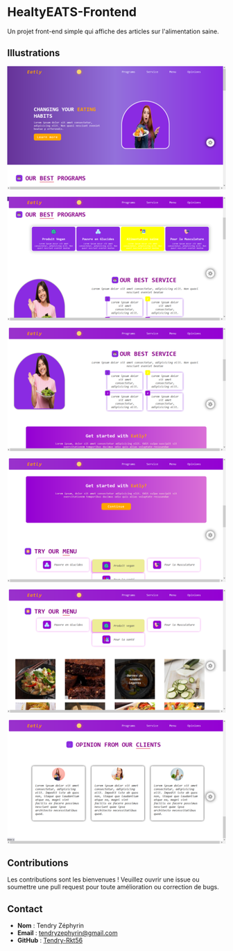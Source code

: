 # HealtyEATS-Frontend
Un projet front-end simple qui affiche des articles sur l'alimentation saine.

## Illustrations
![Illustration 1](illustrations/01.png)

![Illustration 1](illustrations/02.png)

![Illustration 1](illustrations/03.png)

![Illustration 1](illustrations/04.png)

![Illustration 1](illustrations/05.png)

![Illustration 1](illustrations/06.png)

## Contributions
Les contributions sont les bienvenues ! Veuillez ouvrir une issue ou soumettre une pull request pour toute amélioration ou correction de bugs.

## Contact
- **Nom** : Tendry Zéphyrin
- **Email** : tendryzephyrin@gmail.com
- **GitHub** : [Tendry-Rkt56](https://github.com/Tendry-Rkt56)